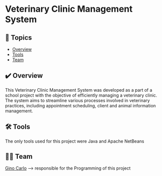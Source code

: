 # Veterinary Clinic Management System

## 📌 Topics

- [Overview](#visao-geral)
- [Tools](#ferramentas)
- [Team](#colaboradores)

<a name="visao-geral"></a>
## ✔️ Overview   
This Veterinary Clinic Management System was developed as a part of a school project with the objective of efficiently managing a veterinary clinic. The system aims to streamline various processes involved in veterinary practices, including appointment scheduling, client and animal information management.

<a name="ferramentas"></a>
## 🛠 Tools
The only tools used for this project were Java and Apache NetBeans

<a name="colaboradores"></a>
## 👨‍💻 Team
[Gino Carlo](https://github.com/ginocarlo01)
--> responsible for the Programming of this project
